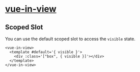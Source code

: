 # [vue-in-view](https://github.com/BKWLD/ue-in-view)

## Scoped Slot

You can use the default scoped slot to access the `visible` state.

<demos-scoped-slots></demos-scoped-slots>

```vue
<vue-in-view>
  <template #default='{ visible }'>
    <div :class='["box", { visible }]'></div>
  </template>
</vue-in-view>
```
